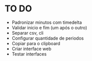 # TO DO
- Padronizar minutos com timedelta
- Validar inicio e fim (um após o outro)
- Separar csv, cli
- Configurar quantidade de periodos
- Copiar para o clipboard
- Criar interface web
- Testar interfaces